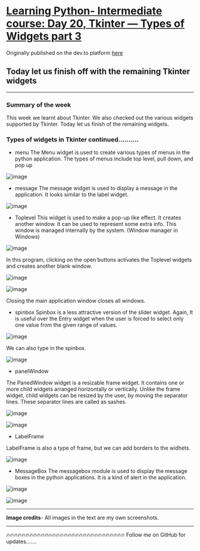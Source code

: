# [Learning Python- Intermediate course: Day 20, Tkinter — Types of Widgets part 3](https://dev.to/aatmaj/learning-python-intermediate-course-day-20-tkinter-types-of-widgets-part-3-236h)

Originally published on the dev.to platform [here](https://dev.to/aatmaj/learning-python-intermediate-course-day-20-tkinter-types-of-widgets-part-3-236h)

Today let us finish off with the remaining Tkinter widgets
---
____
### Summary of the week
This week we learnt about Tkinter. We also checked out the various widgets supported by Tkinter. Today let us finish of the remaining widgets.

### Types of widgets in Tkinter continued..........
- menu
The Menu widget is used to create various types of menus in the python application. The types of menus include top level, pull down, and pop up

![image](https://dev-to-uploads.s3.amazonaws.com/uploads/articles/dneeeyjxs7iklejbu0ul.png)
 
- message
The message widget is used to display a message in the application. It looks similar to the label widget.

![image](https://dev-to-uploads.s3.amazonaws.com/uploads/articles/ucmw44cpxiyeui4suyp4.png)

- Toplevel 
This widget is used to make a pop-up like effect. It creates another window. It can be used to represent some extra info. This window is managed internally by the system. (Window manager in Windows)

![image](https://dev-to-uploads.s3.amazonaws.com/uploads/articles/8ebocu6t1rmmhwv2rkuz.png)

In this program, clicking on the open buttons activates the Toplevel widgets and creates another blank window. 

![image](https://dev-to-uploads.s3.amazonaws.com/uploads/articles/ziog74u7zokjjsnjetab.png)
 
![image](https://dev-to-uploads.s3.amazonaws.com/uploads/articles/3b9vbtrocqhf1zxlbrqt.png)

Closing the main application window closes all windows. 

- spinbox
Spinbox is a less attractive version of the slider widget. Again, It is useful over the Entry widget when the user is forced to select only one value from the given range of values.

![image](https://dev-to-uploads.s3.amazonaws.com/uploads/articles/enctml1i4bl22p1ltmqe.png)
 
 We can also type in the spinbox.

![image](https://dev-to-uploads.s3.amazonaws.com/uploads/articles/palfmmu22cvmq0yplbgt.png)
 
- panelWindow

The PanedWindow widget is a resizable frame widget. It contains one or more child widgets arranged horizontally or vertically. Unlike the frame widget, child widgets can be resized by the user, by moving the separator lines. These separator lines are called as sashes.

![image](https://dev-to-uploads.s3.amazonaws.com/uploads/articles/i6arkvgzqmcm4dzesd93.png)
 
 ![image](https://dev-to-uploads.s3.amazonaws.com/uploads/articles/hcwtxzo9sk16mcm6kzu1.png)
 
- LabelFrame

LabelFrame is also a type of frame, but we can add borders to the widhets.

![image](https://dev-to-uploads.s3.amazonaws.com/uploads/articles/3gvqihl1kkebol8bm9vn.png)

- MessageBox 
The messagebox module is used to display the message boxes in the python applications.
It is a kind of alert in the application. 

![image](https://dev-to-uploads.s3.amazonaws.com/uploads/articles/1dp32v1vpv1v92ci8jf1.png)
 
 ![image](https://dev-to-uploads.s3.amazonaws.com/uploads/articles/mqgpg5k51misbveeqzyd.png)
 

____
**Image credits**- All images in the text are my own screenshots.
____
🔥🔥🔥🔥🔥🔥🔥🔥🔥🔥🔥🔥🔥🔥🔥🔥🔥🔥🔥🔥🔥🔥🔥🔥🔥🔥🔥🔥🔥🔥🔥
Follow me on GitHub for updates.......
